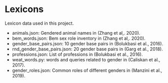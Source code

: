 # Lexicons

Lexicon data used in this project. 

- animals.json: Gendered animal names in (Zhang et al,. 2020).
- bem_words.json: Bem sex role inventory in (Zhang et al,. 2020). 
- gender_base_pairs.json: 10 gender base pairs in (Bolukbasi et al., 2016).
- rnd_gender_base_pairs.json: 20 gender base pairs in (Garg et al., 2018).
- professions.json: List of professions in (Bolukbasi et al., 2016).
- weat_words.py: words and queries related to gender in (Caliskan et al., 2017).
- gender_roles.json: Common roles of different genders in (Manzini et al., 2019).